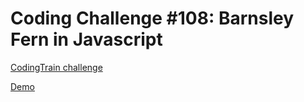 # Coding Challenge #108: Barnsley Fern in Javascript

[CodingTrain challenge](http://thecodingtrain.com/CodingChallenges/108-bernsley-fern.html)

[Demo](https://bjorvack.github.io/code-challenges/challenges/cc-108-barnsley-fern/)
